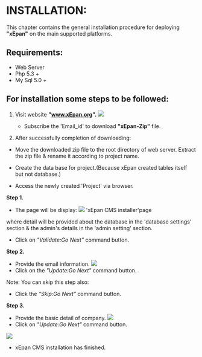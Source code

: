 # INSTALLATION:
  This chapter contains the general installation procedure for deploying **"xEpan"** on the main supported platforms.
## Requirements:
  * Web Server
  * Php 5.3 +
  * My Sql 5.0 +
  

## For installation some steps to be followed:
1. Visit website **"www.xEpan.org".**
![](https://lh5.googleusercontent.com/-A2v2Z5BeEQE/VVxlYhBK0LI/AAAAAAAAAAw/3EXskNIshzY/w440-h167-p/Capture1.PNG)
   * Subscribe the 'Email_id' to download **"xEpan-Zip"** file.
  
2. After successfully completion of downloading:  
   
* Move the downloaded zip file to the root directory of web server. Extract the zip file & rename it according to project name.
   
* Create the data base for project.(Because xEpan created tables itself but not database.)
* Access the newly created 'Project' via browser.

**Step 1.**
*  The page will be display:
   ![](https://lh5.googleusercontent.com/-eXutKXPENhg/VVxo2P4PC6I/AAAAAAAAABE/GWLu3_fhank/w440-h167-p/Capture3.PNG)
   'xEpan CMS installer'page
 
where  detail will be provided about the database in the 'database settings' section & the admin's details in the 'admin setting' section.
* Click on _"Validate:Go Next"_ command button.

**Step 2.**
* Provide the email information.
![](https://lh5.googleusercontent.com/-sD0MvD_lMn4/VVxpRv5O0lI/AAAAAAAAABY/c9_Qk9Mq1dM/w440-h167-p/Capture4.PNG)
* Click on the _"Update:Go Next"_ command button.

Note: You can skip this step also:
* Click the _"Skip:Go Next"_ command button.

**Step 3.**
* Provide the basic detail of company.
![](https://lh3.googleusercontent.com/-mmkGBS5gQ6M/VVxpjBiFNPI/AAAAAAAAABs/Yx4QgoYgUpQ/w440-h167-p/Capture5.PNG)
* Click on _"Update:Go Next"_ command button.

![](https://lh6.googleusercontent.com/-NVRLY0Bk_Xk/VVxp269tr7I/AAAAAAAAACA/fT930HWqYqg/w440-h167-p/Capture6.PNG)
* xEpan CMS installation has finished.




       